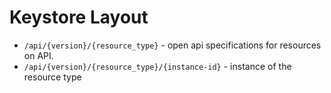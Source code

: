 # 



# Keystore Layout

- `/api/{version}/{resource_type}` - open api specifications for resources on API.
- `/api/{version}/{resource_type}/{instance-id}` - instance of the resource type
